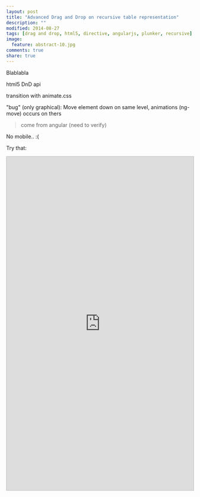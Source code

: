 ```yaml
---
layout: post
title: "Advanced Drag and Drop on recursive table representation"
description: ""
modified: 2014-08-27
tags: [drag and drop, html5, directive, angularjs, plunker, recursive]
image:
  feature: abstract-10.jpg
comments: true
share: true  
---
```


Blablabla

html5 DnD api

transition with animate.css

"bug" (only graphical):
Move element down on same level, animations (ng-move) occurs on thers
> come from angular (need to verify)

No mobile.. :(

Try that:

<iframe style="border: 1px solid #bbb;width: 100%; height: 900px" src="http://embed.plnkr.co/jz5GI0/?t=run" frameborder="0" allowfullscreen="allowfullscreen">Loading plunk...</iframe>
